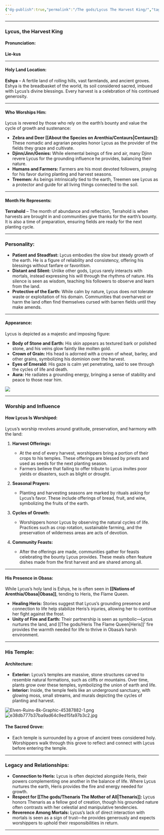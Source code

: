 ```yaml
---
{"dg-publish":true,"permalink":"/The gods/Lycus The Harvest King/","tags":["Diety","Earth"]}
---
```



---

### **Lycus, the Harvest King**

#### **Pronunciation:**

**Lie-kus**

---

#### **Holy Land Location:**

**Eshya** – A fertile land of rolling hills, vast farmlands, and ancient groves. Eshya is the breadbasket of the world, its soil considered sacred, imbued with Lycus’s divine blessings. Every harvest is a celebration of his continued generosity.

---

#### **Who Worships Him:**

Lycus is revered by those who rely on the earth’s bounty and value the cycle of growth and sustenance:

- **Zebra and Deer [[About the Species on Arenthia/Centaurs\|Centaurs]]:** These nomadic and agrarian peoples honor Lycus as the provider of the fields they graze and cultivate.
- **Djinn/Jinn/Genies:** While elemental beings of fire and air, many Djinn revere Lycus for the grounding influence he provides, balancing their nature.
- **Humans and Farmers:** Farmers are his most devoted followers, praying for his favor during planting and harvest seasons.
- **Treemen:** As beings intrinsically tied to the earth, Treemen see Lycus as a protector and guide for all living things connected to the soil.

---

#### **Month He Represents:**

**Terrahold** – The month of abundance and reflection, Terrahold is when harvests are brought in and communities give thanks for the earth’s bounty. It is also a time of preparation, ensuring fields are ready for the next planting cycle.

---

### **Personality:**

- **Patient and Steadfast:** Lycus embodies the slow but steady growth of the earth. He is a figure of reliability and consistency, offering his blessings without fanfare or favoritism.
- **Distant and Silent:** Unlike other gods, Lycus rarely interacts with mortals, instead expressing his will through the rhythms of nature. His silence is seen as wisdom, teaching his followers to observe and learn from the land.
- **Protective of the Earth:** While calm by nature, Lycus does not tolerate waste or exploitation of his domain. Communities that overharvest or harm the land often find themselves cursed with barren fields until they make amends.

---

#### **Appearance:**

Lycus is depicted as a majestic and imposing figure:

- **Body of Stone and Earth:** His skin appears as textured bark or polished stone, and his veins glow faintly like molten gold.
- **Crown of Grain:** His head is adorned with a crown of wheat, barley, and other grains, symbolizing his dominion over the harvest.
- **Eyes of Emerald:** His gaze is calm yet penetrating, said to see through the cycles of life and death.
- **Aura:** He radiates a grounding energy, bringing a sense of stability and peace to those near him.

![](https://cdnb.artstation.com/p/assets/images/images/042/824/061/large/shirdi-briceno-render02.jpg?1635526087)

---

### **Worship and Influence**

#### **How Lycus Is Worshiped:**

Lycus’s worship revolves around gratitude, preservation, and harmony with the land:

1. **Harvest Offerings:**
    
    - At the end of every harvest, worshippers bring a portion of their crops to his temples. These offerings are blessed by priests and used as seeds for the next planting season.
    - Farmers believe that failing to offer tribute to Lycus invites poor yields or disasters, such as blight or drought.
2. **Seasonal Prayers:**
    
    - Planting and harvesting seasons are marked by rituals asking for Lycus’s favor. These include offerings of bread, fruit, and wine, symbolizing the fruits of the earth.
3. **Cycles of Growth:**
    
    - Worshippers honor Lycus by observing the natural cycles of life. Practices such as crop rotation, sustainable farming, and the preservation of wilderness areas are acts of devotion.
4. **Community Feasts:**
    
    - After the offerings are made, communities gather for feasts celebrating the bounty Lycus provides. These meals often feature dishes made from the first harvest and are shared among all.

---

#### **His Presence in Obasa:**

While Lycus’s holy land is Eshya, he is often seen in **[[Nations of Arenthia/Obasa\|Obasa]]**, tending to Heris, the Flame Queen.

- **Healing Heris:** Stories suggest that Lycus’s grounding presence and connection to life help stabilize Heris’s injuries, allowing her to continue her fight against the frost.
- **Unity of Fire and Earth:** Their partnership is seen as symbolic—Lycus nurtures the land, and [[The gods/Heris The Flame Queen\|Heris]]’ fire provides the warmth needed for life to thrive in Obasa’s harsh environment.

---

### **His Temple:**

#### **Architecture:**

- **Exterior:** Lycus’s temples are massive, stone structures carved to resemble natural formations, such as cliffs or mountains. Over time, plants grow over these temples, symbolizing the union of earth and life.
- **Interior:** Inside, the temple feels like an underground sanctuary, with glowing moss, small streams, and murals depicting the cycles of planting and harvest.

![Elven-Ruins-8k-Graphic-45387882-1.png](/img/user/z%20Images/Elven-Ruins-8k-Graphic-45387882-1.png)
![e38db777b37ba9ad64c9ed15fa97b3c2.jpg](/img/user/z%20Images/e38db777b37ba9ad64c9ed15fa97b3c2.jpg)
#### **The Sacred Grove:**

- Each temple is surrounded by a grove of ancient trees considered holy. Worshippers walk through this grove to reflect and connect with Lycus before entering the temple.

---

### **Legacy and Relationships:**

- **Connection to Heris:** Lycus is often depicted alongside Heris, their powers complementing one another in the balance of life. Where Lycus nurtures the earth, Heris provides the fire and energy needed for growth.
- **Respect for [[The gods/Thenaris The Mother of All\|Thenaris]]:** Lycus honors Thenaris as a fellow god of creation, though his grounded nature often contrasts with her celestial and manipulative tendencies.
- **Reverence Among Mortals:** Lycus’s lack of direct interaction with mortals is seen as a sign of trust—he provides generously and expects worshippers to uphold their responsibilities in return.

---
